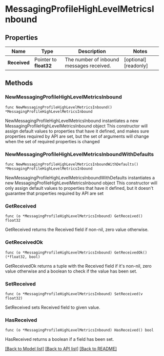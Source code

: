 # MessagingProfileHighLevelMetricsInbound

## Properties

Name | Type | Description | Notes
------------ | ------------- | ------------- | -------------
**Received** | Pointer to **float32** | The number of inbound messages received. | [optional] [readonly] 

## Methods

### NewMessagingProfileHighLevelMetricsInbound

`func NewMessagingProfileHighLevelMetricsInbound() *MessagingProfileHighLevelMetricsInbound`

NewMessagingProfileHighLevelMetricsInbound instantiates a new MessagingProfileHighLevelMetricsInbound object
This constructor will assign default values to properties that have it defined,
and makes sure properties required by API are set, but the set of arguments
will change when the set of required properties is changed

### NewMessagingProfileHighLevelMetricsInboundWithDefaults

`func NewMessagingProfileHighLevelMetricsInboundWithDefaults() *MessagingProfileHighLevelMetricsInbound`

NewMessagingProfileHighLevelMetricsInboundWithDefaults instantiates a new MessagingProfileHighLevelMetricsInbound object
This constructor will only assign default values to properties that have it defined,
but it doesn't guarantee that properties required by API are set

### GetReceived

`func (o *MessagingProfileHighLevelMetricsInbound) GetReceived() float32`

GetReceived returns the Received field if non-nil, zero value otherwise.

### GetReceivedOk

`func (o *MessagingProfileHighLevelMetricsInbound) GetReceivedOk() (*float32, bool)`

GetReceivedOk returns a tuple with the Received field if it's non-nil, zero value otherwise
and a boolean to check if the value has been set.

### SetReceived

`func (o *MessagingProfileHighLevelMetricsInbound) SetReceived(v float32)`

SetReceived sets Received field to given value.

### HasReceived

`func (o *MessagingProfileHighLevelMetricsInbound) HasReceived() bool`

HasReceived returns a boolean if a field has been set.


[[Back to Model list]](../README.md#documentation-for-models) [[Back to API list]](../README.md#documentation-for-api-endpoints) [[Back to README]](../README.md)


